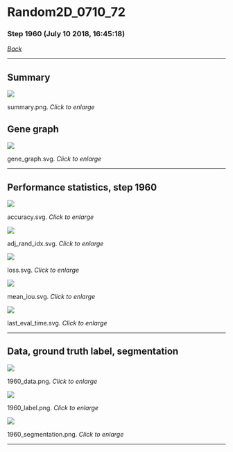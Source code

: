 # Random2D_0710_72

### Step 1960 (July 10 2018, 16:45:18)

[_Back_](..)

---

## Summary

<div class="images"><a href="media/summary.png"><img  src="media/summary.png" align="center"></a><p>summary.png. <i>Click to enlarge</i></p></div>

## Gene graph

<div class="images"><a href="media/gene_graph.svg"><img  src="media/gene_graph.svg" align="center"></a><p>gene_graph.svg. <i>Click to enlarge</i></p></div>

---

## Performance statistics, step 1960

<div class="images"><a href="media/accuracy.svg"><img class="mini" src="media/accuracy.svg" align="center"></a><p>accuracy.svg. <i>Click to enlarge</i></p></div>
<div class="images"><a href="media/adj_rand_idx.svg"><img class="mini" src="media/adj_rand_idx.svg" align="center"></a><p>adj_rand_idx.svg. <i>Click to enlarge</i></p></div>
<div class="images"><a href="media/loss.svg"><img class="mini" src="media/loss.svg" align="center"></a><p>loss.svg. <i>Click to enlarge</i></p></div>
<div class="images"><a href="media/mean_iou.svg"><img class="mini" src="media/mean_iou.svg" align="center"></a><p>mean_iou.svg. <i>Click to enlarge</i></p></div>
<div class="images"><a href="media/last_eval_time.svg"><img class="mini" src="media/last_eval_time.svg" align="center"></a><p>last_eval_time.svg. <i>Click to enlarge</i></p></div>

---

## Data, ground truth label, segmentation

<div class="images"><a href="media/1960_data.png"><img class="mini" src="media/1960_data.png" align="center"></a><p>1960_data.png. <i>Click to enlarge</i></p></div>
<div class="images"><a href="media/1960_label.png"><img class="mini" src="media/1960_label.png" align="center"></a><p>1960_label.png. <i>Click to enlarge</i></p></div>
<div class="images"><a href="media/1960_segmentation.png"><img class="mini" src="media/1960_segmentation.png" align="center"></a><p>1960_segmentation.png. <i>Click to enlarge</i></p></div>

---


